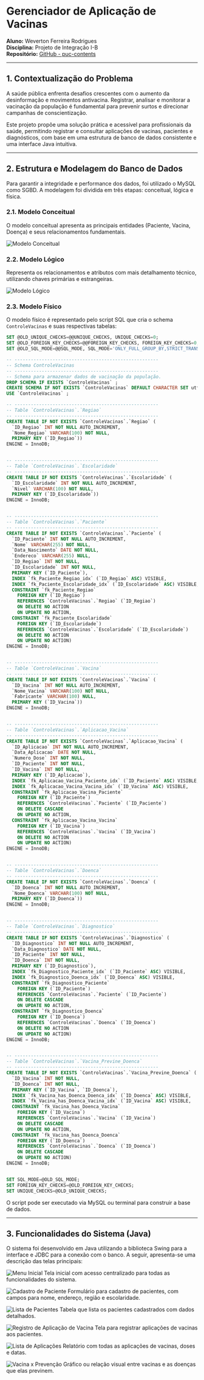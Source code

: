 # Gerenciador de Aplicação de Vacinas

**Aluno:** Weverton Ferreira Rodrigues  
**Disciplina:** Projeto de Integração I-B  
**Repositório:** [GitHub - puc-contents](https://github.com/wevertoum/puc-contents/tree/master/projeto-integrador/projeto-integrador-1b-vaccine-managment)

---

## 1. Contextualização do Problema

A saúde pública enfrenta desafios crescentes com o aumento da desinformação e movimentos antivacina. Registrar, analisar e monitorar a vacinação da população é fundamental para prevenir surtos e direcionar campanhas de conscientização.

Este projeto propõe uma solução prática e acessível para profissionais da saúde, permitindo registrar e consultar aplicações de vacinas, pacientes e diagnósticos, com base em uma estrutura de banco de dados consistente e uma interface Java intuitiva.

---

## 2. Estrutura e Modelagem do Banco de Dados

Para garantir a integridade e performance dos dados, foi utilizado o MySQL como SGBD. A modelagem foi dividida em três etapas: conceitual, lógica e física.

<div style="page-break-after: always;"></div>

### 2.1. Modelo Conceitual

O modelo conceitual apresenta as principais entidades (Paciente, Vacina, Doença) e seus relacionamentos fundamentais.

![Modelo Conceitual](database/modelos/conceitual/modelo_conceitual.png)

<div style="page-break-after: always;"></div>

### 2.2. Modelo Lógico

Representa os relacionamentos e atributos com mais detalhamento técnico, utilizando chaves primárias e estrangeiras.

![Modelo Lógico](database/modelos/logico/EER_diagram.png)

<div style="page-break-after: always;"></div>

### 2.3. Modelo Físico

O modelo físico é representado pelo script SQL que cria o schema `ControleVacinas` e suas respectivas tabelas:

```sql
SET @OLD_UNIQUE_CHECKS=@@UNIQUE_CHECKS, UNIQUE_CHECKS=0;
SET @OLD_FOREIGN_KEY_CHECKS=@@FOREIGN_KEY_CHECKS, FOREIGN_KEY_CHECKS=0;
SET @OLD_SQL_MODE=@@SQL_MODE, SQL_MODE='ONLY_FULL_GROUP_BY,STRICT_TRANS_TABLES,NO_ZERO_IN_DATE,NO_ZERO_DATE,ERROR_FOR_DIVISION_BY_ZERO,NO_ENGINE_SUBSTITUTION';

-- -----------------------------------------------------
-- Schema ControleVacinas
-- -----------------------------------------------------
-- Schema para armazenar dados de vacinação da população.
DROP SCHEMA IF EXISTS `ControleVacinas` ;
CREATE SCHEMA IF NOT EXISTS `ControleVacinas` DEFAULT CHARACTER SET utf8mb4 ;
USE `ControleVacinas` ;

-- -----------------------------------------------------
-- Table `ControleVacinas`.`Regiao`
-- -----------------------------------------------------
CREATE TABLE IF NOT EXISTS `ControleVacinas`.`Regiao` (
  `ID_Regiao` INT NOT NULL AUTO_INCREMENT,
  `Nome_Regiao` VARCHAR(100) NOT NULL,
  PRIMARY KEY (`ID_Regiao`))
ENGINE = InnoDB;


-- -----------------------------------------------------
-- Table `ControleVacinas`.`Escolaridade`
-- -----------------------------------------------------
CREATE TABLE IF NOT EXISTS `ControleVacinas`.`Escolaridade` (
  `ID_Escolaridade` INT NOT NULL AUTO_INCREMENT,
  `Nivel` VARCHAR(100) NOT NULL,
  PRIMARY KEY (`ID_Escolaridade`))
ENGINE = InnoDB;


-- -----------------------------------------------------
-- Table `ControleVacinas`.`Paciente`
-- -----------------------------------------------------
CREATE TABLE IF NOT EXISTS `ControleVacinas`.`Paciente` (
  `ID_Paciente` INT NOT NULL AUTO_INCREMENT,
  `Nome` VARCHAR(255) NOT NULL,
  `Data_Nascimento` DATE NOT NULL,
  `Endereco` VARCHAR(255) NULL,
  `ID_Regiao` INT NOT NULL,
  `ID_Escolaridade` INT NOT NULL,
  PRIMARY KEY (`ID_Paciente`),
  INDEX `fk_Paciente_Regiao_idx` (`ID_Regiao` ASC) VISIBLE,
  INDEX `fk_Paciente_Escolaridade_idx` (`ID_Escolaridade` ASC) VISIBLE,
  CONSTRAINT `fk_Paciente_Regiao`
    FOREIGN KEY (`ID_Regiao`)
    REFERENCES `ControleVacinas`.`Regiao` (`ID_Regiao`)
    ON DELETE NO ACTION
    ON UPDATE NO ACTION,
  CONSTRAINT `fk_Paciente_Escolaridade`
    FOREIGN KEY (`ID_Escolaridade`)
    REFERENCES `ControleVacinas`.`Escolaridade` (`ID_Escolaridade`)
    ON DELETE NO ACTION
    ON UPDATE NO ACTION)
ENGINE = InnoDB;


-- -----------------------------------------------------
-- Table `ControleVacinas`.`Vacina`
-- -----------------------------------------------------
CREATE TABLE IF NOT EXISTS `ControleVacinas`.`Vacina` (
  `ID_Vacina` INT NOT NULL AUTO_INCREMENT,
  `Nome_Vacina` VARCHAR(100) NOT NULL,
  `Fabricante` VARCHAR(100) NULL,
  PRIMARY KEY (`ID_Vacina`))
ENGINE = InnoDB;


-- -----------------------------------------------------
-- Table `ControleVacinas`.`Aplicacao_Vacina`
-- -----------------------------------------------------
CREATE TABLE IF NOT EXISTS `ControleVacinas`.`Aplicacao_Vacina` (
  `ID_Aplicacao` INT NOT NULL AUTO_INCREMENT,
  `Data_Aplicacao` DATE NOT NULL,
  `Numero_Dose` INT NOT NULL,
  `ID_Paciente` INT NOT NULL,
  `ID_Vacina` INT NOT NULL,
  PRIMARY KEY (`ID_Aplicacao`),
  INDEX `fk_Aplicacao_Vacina_Paciente_idx` (`ID_Paciente` ASC) VISIBLE,
  INDEX `fk_Aplicacao_Vacina_Vacina_idx` (`ID_Vacina` ASC) VISIBLE,
  CONSTRAINT `fk_Aplicacao_Vacina_Paciente`
    FOREIGN KEY (`ID_Paciente`)
    REFERENCES `ControleVacinas`.`Paciente` (`ID_Paciente`)
    ON DELETE CASCADE
    ON UPDATE NO ACTION,
  CONSTRAINT `fk_Aplicacao_Vacina_Vacina`
    FOREIGN KEY (`ID_Vacina`)
    REFERENCES `ControleVacinas`.`Vacina` (`ID_Vacina`)
    ON DELETE NO ACTION
    ON UPDATE NO ACTION)
ENGINE = InnoDB;


-- -----------------------------------------------------
-- Table `ControleVacinas`.`Doenca`
-- -----------------------------------------------------
CREATE TABLE IF NOT EXISTS `ControleVacinas`.`Doenca` (
  `ID_Doenca` INT NOT NULL AUTO_INCREMENT,
  `Nome_Doenca` VARCHAR(100) NOT NULL,
  PRIMARY KEY (`ID_Doenca`))
ENGINE = InnoDB;


-- -----------------------------------------------------
-- Table `ControleVacinas`.`Diagnostico`
-- -----------------------------------------------------
CREATE TABLE IF NOT EXISTS `ControleVacinas`.`Diagnostico` (
  `ID_Diagnostico` INT NOT NULL AUTO_INCREMENT,
  `Data_Diagnostico` DATE NOT NULL,
  `ID_Paciente` INT NOT NULL,
  `ID_Doenca` INT NOT NULL,
  PRIMARY KEY (`ID_Diagnostico`),
  INDEX `fk_Diagnostico_Paciente_idx` (`ID_Paciente` ASC) VISIBLE,
  INDEX `fk_Diagnostico_Doenca_idx` (`ID_Doenca` ASC) VISIBLE,
  CONSTRAINT `fk_Diagnostico_Paciente`
    FOREIGN KEY (`ID_Paciente`)
    REFERENCES `ControleVacinas`.`Paciente` (`ID_Paciente`)
    ON DELETE CASCADE
    ON UPDATE NO ACTION,
  CONSTRAINT `fk_Diagnostico_Doenca`
    FOREIGN KEY (`ID_Doenca`)
    REFERENCES `ControleVacinas`.`Doenca` (`ID_Doenca`)
    ON DELETE NO ACTION
    ON UPDATE NO ACTION)
ENGINE = InnoDB;


-- -----------------------------------------------------
-- Table `ControleVacinas`.`Vacina_Previne_Doenca`
-- -----------------------------------------------------
CREATE TABLE IF NOT EXISTS `ControleVacinas`.`Vacina_Previne_Doenca` (
  `ID_Vacina` INT NOT NULL,
  `ID_Doenca` INT NOT NULL,
  PRIMARY KEY (`ID_Vacina`, `ID_Doenca`),
  INDEX `fk_Vacina_has_Doenca_Doenca_idx` (`ID_Doenca` ASC) VISIBLE,
  INDEX `fk_Vacina_has_Doenca_Vacina_idx` (`ID_Vacina` ASC) VISIBLE,
  CONSTRAINT `fk_Vacina_has_Doenca_Vacina`
    FOREIGN KEY (`ID_Vacina`)
    REFERENCES `ControleVacinas`.`Vacina` (`ID_Vacina`)
    ON DELETE CASCADE
    ON UPDATE NO ACTION,
  CONSTRAINT `fk_Vacina_has_Doenca_Doenca`
    FOREIGN KEY (`ID_Doenca`)
    REFERENCES `ControleVacinas`.`Doenca` (`ID_Doenca`)
    ON DELETE CASCADE
    ON UPDATE NO ACTION)
ENGINE = InnoDB;


SET SQL_MODE=@OLD_SQL_MODE;
SET FOREIGN_KEY_CHECKS=@OLD_FOREIGN_KEY_CHECKS;
SET UNIQUE_CHECKS=@OLD_UNIQUE_CHECKS;
```

O script pode ser executado via MySQL ou terminal para construir a base de dados.

---

<div style="page-break-after: always;"></div>

## 3. Funcionalidades do Sistema (Java)

O sistema foi desenvolvido em Java utilizando a biblioteca Swing para a interface e JDBC para a conexão com o banco. A seguir, apresenta-se uma descrição das telas principais:

![Menu Inicial](screenshots/menu_inicial.png)
  Tela inicial com acesso centralizado para todas as funcionalidades do sistema.

![Cadastro de Paciente](screenshots/cadastrar_paciente.png)
  Formulário para cadastro de pacientes, com campos para nome, endereço, região e escolaridade.

![Lista de Pacientes](screenshots/lista_pacientes.png)
  Tabela que lista os pacientes cadastrados com dados detalhados.

![Registro de Aplicação de Vacina](screenshots/registrar_aplicacao_vacina.png)
  Tela para registrar aplicações de vacinas aos pacientes.

![Lista de Aplicações](screenshots/lista_aplicacoes.png)
  Relatório com todas as aplicações de vacinas, doses e datas.

![Vacina x Prevenção](screenshots/vacina_x_prevencao.png)
  Gráfico ou relação visual entre vacinas e as doenças que elas previnem.
